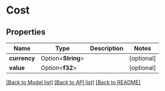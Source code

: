 # Cost

## Properties

Name | Type | Description | Notes
------------ | ------------- | ------------- | -------------
**currency** | Option<**String**> |  | [optional]
**value** | Option<**f32**> |  | [optional]

[[Back to Model list]](../README.md#documentation-for-models) [[Back to API list]](../README.md#documentation-for-api-endpoints) [[Back to README]](../README.md)


